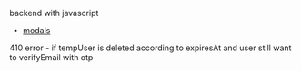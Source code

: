 backend with javascript

- [modals](https://app.eraser.io/workspace/YtPqZ1VogxGy1jzIDkzj)

410 error - if tempUser is deleted according to expiresAt and user still want to verifyEmail with otp